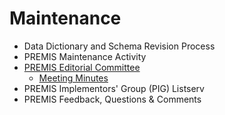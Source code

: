 
# Maintenance
 
  * Data Dictionary and Schema Revision Process
  * PREMIS Maintenance Activity
  * [PREMIS Editorial Committee](./Maintenance/EditorialCommittee)
    * [Meeting Minutes](/Maintenance/EditorialCommittee/MeetingMinutes)
  * PREMIS Implementors' Group (PIG) Listserv
  * PREMIS Feedback, Questions & Comments
